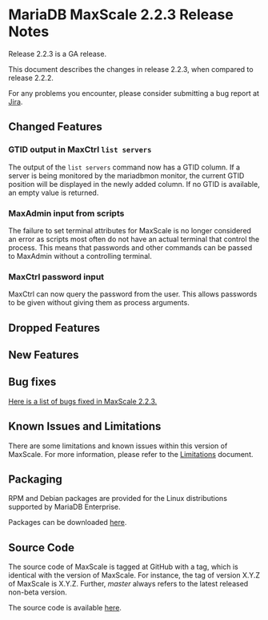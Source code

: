 # MariaDB MaxScale 2.2.3 Release Notes

Release 2.2.3 is a GA release.

This document describes the changes in release 2.2.3, when compared to
release 2.2.2.

For any problems you encounter, please consider submitting a bug
report at [Jira](https://jira.mariadb.org).

## Changed Features

### GTID output in MaxCtrl `list servers`

The output of the `list servers` command now has a GTID column. If a server is
being monitored by the mariadbmon monitor, the current GTID position will be
displayed in the newly added column. If no GTID is available, an empty value is
returned.

### MaxAdmin input from scripts

The failure to set terminal attributes for MaxScale is no longer considered an
error as scripts most often do not have an actual terminal that control the
process. This means that passwords and other commands can be passed to MaxAdmin
without a controlling terminal.

### MaxCtrl password input

MaxCtrl can now query the password from the user. This allows passwords to be
given without giving them as process arguments.

## Dropped Features

## New Features

## Bug fixes

[Here is a list of bugs fixed in MaxScale 2.2.3.](https://jira.mariadb.org/issues/?jql=project%20%3D%20MXS%20AND%20issuetype%20%3D%20Bug%20AND%20status%20%3D%20Closed%20AND%20fixVersion%20%3D%202.2.3)

## Known Issues and Limitations

There are some limitations and known issues within this version of MaxScale.
For more information, please refer to the [Limitations](../About/Limitations.md) document.

## Packaging

RPM and Debian packages are provided for the Linux distributions supported
by MariaDB Enterprise.

Packages can be downloaded [here](https://mariadb.com/resources/downloads).

## Source Code

The source code of MaxScale is tagged at GitHub with a tag, which is identical
with the version of MaxScale. For instance, the tag of version X.Y.Z of MaxScale
is X.Y.Z. Further, *master* always refers to the latest released non-beta version.

The source code is available [here](https://github.com/mariadb-corporation/MaxScale).
